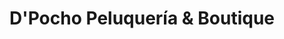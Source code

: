 ---
title: "D'Pocho Peluquería & Boutique"
url: /la-romana/dpocho-peluqueria-y-boutique/
shop: peluquería
---